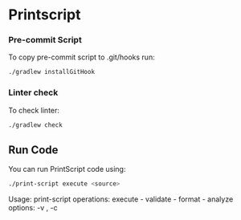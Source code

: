 
# Printscript

### Pre-commit Script
To copy pre-commit script to .git/hooks run:
```bash
./gradlew installGitHook
```

### Linter check
To check linter:
```bash
./gradlew check
```

## Run Code
You can run PrintScript code using:
```bash
./print-script execute <source>
```
Usage: print-script <operation> <source>
operations: execute - validate - format - analyze
options: -v <version>, -c <config file path>
